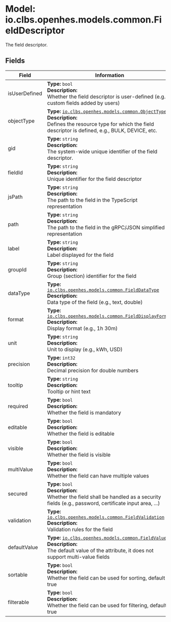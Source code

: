 # Model: io.clbs.openhes.models.common.FieldDescriptor

The field descriptor.

## Fields

| Field | Information |
| --- | --- |
| isUserDefined | <b>Type:</b> `bool`<br><b>Description:</b><br>Whether the field descriptor is user-defined (e.g., custom fields added by users) |
| objectType | <b>Type:</b> [`io.clbs.openhes.models.common.ObjectType`](enum-io-clbs-openhes-models-common-objecttype.md)<br><b>Description:</b><br>Defines the resource type for which the field descriptor is defined, e.g., BULK, DEVICE, etc. |
| gid | <b>Type:</b> `string`<br><b>Description:</b><br>The system-wide unique identifier of the field descriptor. |
| fieldId | <b>Type:</b> `string`<br><b>Description:</b><br>Unique identifier for the field descriptor |
| jsPath | <b>Type:</b> `string`<br><b>Description:</b><br>The path to the field in the TypeScript representation |
| path | <b>Type:</b> `string`<br><b>Description:</b><br>The path to the field in the gRPC/JSON simplified representation |
| label | <b>Type:</b> `string`<br><b>Description:</b><br>Label displayed for the field |
| groupId | <b>Type:</b> `string`<br><b>Description:</b><br>Group (section) identifier for the field |
| dataType | <b>Type:</b> [`io.clbs.openhes.models.common.FieldDataType`](enum-io-clbs-openhes-models-common-fielddatatype.md)<br><b>Description:</b><br>Data type of the field (e.g., text, double) |
| format | <b>Type:</b> [`io.clbs.openhes.models.common.FieldDisplayFormat`](enum-io-clbs-openhes-models-common-fielddisplayformat.md)<br><b>Description:</b><br>Display format (e.g., 1h 30m) |
| unit | <b>Type:</b> `string`<br><b>Description:</b><br>Unit to display (e.g., kWh, USD) |
| precision | <b>Type:</b> `int32`<br><b>Description:</b><br>Decimal precision for double numbers |
| tooltip | <b>Type:</b> `string`<br><b>Description:</b><br>Tooltip or hint text |
| required | <b>Type:</b> `bool`<br><b>Description:</b><br>Whether the field is mandatory |
| editable | <b>Type:</b> `bool`<br><b>Description:</b><br>Whether the field is editable |
| visible | <b>Type:</b> `bool`<br><b>Description:</b><br>Whether the field is visible |
| multiValue | <b>Type:</b> `bool`<br><b>Description:</b><br>Whether the field can have multiple values |
| secured | <b>Type:</b> `bool`<br><b>Description:</b><br>Whether the field shall be handled as a security fields (e.g., password, certificate input area, ...) |
| validation | <b>Type:</b> [`io.clbs.openhes.models.common.FieldValidation`](model-io-clbs-openhes-models-common-fieldvalidation.md)<br><b>Description:</b><br>Validation rules for the field |
| defaultValue | <b>Type:</b> [`io.clbs.openhes.models.common.FieldValue`](model-io-clbs-openhes-models-common-fieldvalue.md)<br><b>Description:</b><br>The default value of the attribute, it does not support multi-value fields |
| sortable | <b>Type:</b> `bool`<br><b>Description:</b><br>Whether the field can be used for sorting, default is true |
| filterable | <b>Type:</b> `bool`<br><b>Description:</b><br>Whether the field can be used for filtering, default is true |

